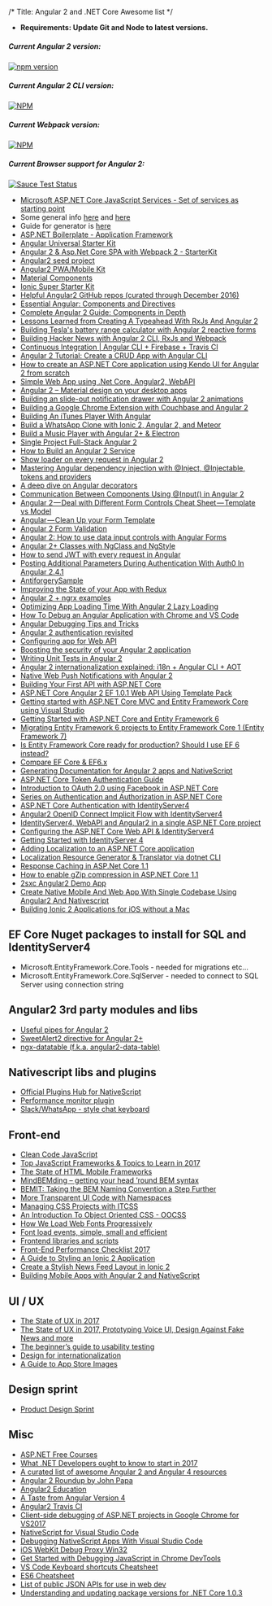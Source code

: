 /*
Title: Angular 2 and  .NET Core Awesome list
*/

* __Requirements: Update Git and Node to latest versions.__ 

##### Current Angular 2 version:
[![npm version](https://badge.fury.io/js/%40angular%2Fcore.svg)](https://www.npmjs.com/~angular)
##### Current Angular 2 CLI version:
[![NPM](https://nodei.co/npm/angular-cli.png?compact=true)](https://npmjs.org/package/angular-cli)

##### Current Webpack version:
[![NPM](https://nodei.co/npm/webpack.png?compact=true)](https://npmjs.org/package/webpack)

##### Current Browser support for Angular 2:
[![Sauce Test Status](https://saucelabs.com/browser-matrix/angular2-ci.svg)](https://saucelabs.com/u/angular2-ci)

* [Microsoft ASP.NET Core JavaScript Services - Set of services as starting point](https://github.com/aspnet/JavaScriptServices#readme)
* Some general info [here](http://blog.nbellocam.me/2016/08/24/javascriptservices-asp-net-core/) and [here](http://rion.io/2016/12/05/using-asp-net-core-javascript-services-to-play-nice-with-client-side-frameworks/)
* Guide for generator is [here](http://blog.stevensanderson.com/2016/05/02/angular2-react-knockout-apps-on-aspnet-core/)
* [ASP.NET Boilerplate - Application Framework](https://github.com/aspnetboilerplate/aspnetboilerplate)
* [Angular Universal Starter Kit](https://github.com/MarkPieszak/aspnetcore-angular2-universal)
* [Angular 2 & Asp.Net Core SPA with Webpack 2 - StarterKit](https://github.com/asadsahi/AspNetCoreSpa)
* [Angular2 seed project](https://github.com/NathanWalker/angular-seed-advanced)
* [Angular2 PWA/Mobile Kit](https://mobile.angular.io/)
* [Material Components](https://material.io/components/)
* [Ionic Super Starter Kit](http://blog.ionic.io/help-us-test-the-super-starter/)
* [Helpful Angular2 GitHub repos (curated through December 2016)](https://www.reddit.com/r/Angular2/comments/5fzdz3/helpful_github_repos_curated_through_december_2016/)
* [Essential Angular: Components and Directives](https://blog.nrwl.io/essential-angular-components-and-directives-ab65172ba60#.h3nx27hmq)
* [Complete Angular 2 Guide: Components in Depth](https://medium.com/aviabird/complete-angular-2-guide-components-in-depth-96fca743966b#.xws4sawtm)
* [Lessons Learned from Creating A Typeahead With RxJs And Angular 2](http://orizens.com/wp/topics/lessons-learned-from-creating-a-typeahead-with-rxjs-and-angular-2/)
* [Building Tesla's battery range calculator with Angular 2 reactive forms](https://toddmotto.com/building-tesla-range-calculator-angular-2-reactive-forms)
* [Building Hacker News with Angular 2 CLI, RxJs and Webpack](http://houssein.me/angular2-hacker-news)
* [Continuous Integration | Angular CLI + Firebase + Travis CI](https://houssein.me/continuous-integration-angular-firebase-travisci)
* [Angular 2 Tutorial: Create a CRUD App with Angular CLI](https://www.sitepoint.com/angular-2-tutorial/)
* [How to create an ASP.NET Core application using Kendo UI for Angular 2 from scratch](http://www.telerik.com/blogs/cooking-with-aspnet-core-and-angular-2)
* [Simple Web App using .Net Core, Angular2, WebAPI](http://asp.net-hacker.rocks/2016/09/19/aspnetcore-and-angular2-using-dotnetcli-and-vscode.html)
* [Angular 2 – Material design on your desktop apps](http://tphangout.com/angular-2-material-design-on-your-desktop-apps/)
* [Building an slide-out notification drawer with Angular 2 animations](https://blog.sstorie.com/building-an-slide-out-notification-drawer-with-angular-2-animations/)
* [Building a Google Chrome Extension with Couchbase and Angular 2](https://blog.couchbase.com/2017/january/building-a-google-chrome-extension-with-couchbase-and-angular-2)
* [Building An iTunes Player With Angular](http://developer.telerik.com/topics/web-development/building-an-itunes-player-with-angular/)
* [Build a WhatsApp Clone with Ionic 2, Angular 2, and Meteor](https://blog.meteor.com/build-a-whatsapp-clone-with-ionic-2-angular-2-and-meteor-17aa24433cd8#.cygn7xqkg)
* [Build a Music Player with Angular 2+ & Electron](https://scotch.io/tutorials/build-a-music-player-with-angular-2-electron-i-setup-basics-concepts)
* [Single Project Full-Stack Angular 2](http://developer.telerik.com/products/kendo-ui/single-project-full-stack-angular/)
* [How to Build an Angular 2 Service](https://code.tutsplus.com/tutorials/how-to-build-an-angular-2-service--cms-27943)
* [Show loader on every request in Angular 2](https://medium.com/@ivan.radunovic/show-loader-on-every-request-in-angular-2-9a0fca86afef#.xdja17xh2)
* [Mastering Angular dependency injection with @Inject, @Injectable, tokens and providers](https://toddmotto.com/angular-dependency-injection)
* [A deep dive on Angular decorators](https://toddmotto.com/angular-decorators)
* [Communication Between Components Using @Input() in Angular 2](https://dzone.com/articles/communication-between-components-using-input-in-an)
* [Angular 2 — Deal with Different Form Controls Cheat Sheet — Template vs Model](https://netbasal.com/angular-2-deal-with-different-form-controls-cheat-sheet-template-vs-model-4c77864cc16b#.qc7apvh3b)
* [Angular — Clean Up your Form Template](https://netbasal.com/angular-clean-up-your-form-template-646faa164b1b#.uc3nvtg01)
* [Angular 2 Form Validation](https://medium.com/@daviddentoom/angular-2-form-validation-9b26f73fcb81#.vxg21xebo)
* [Angular 2: How to use data input controls with Angular Forms](http://blog.johanneshoppe.de/2016/10/angular-2-how-to-use-date-input-controls-with-angular-forms/)
* [Angular 2+ Classes with NgClass and NgStyle](https://scotch.io/tutorials/angular-2-classes-with-ngclass-and-ngstyle)
* [How to send JWT with every request in Angular](https://netbasal.com/last-quick-tip-for-2016-how-to-send-jwt-with-every-request-in-angular-90f3b192edaa#.xkiqghbnv)
* [Posting Additional Parameters During Authentication With Auth0 In Angular 2.4.1](https://www.bennadel.com/blog/3210-posting-additional-parameters-during-authentication-with-auth0-in-angular-2-4-1.htm)
* [AntiforgerySample](https://github.com/aspnet/Antiforgery/tree/dev/samples/AntiforgerySample)
* [Improving the State of your App with Redux](http://developer.telerik.com/topics/web-development/improving-state-app-redux/)
* [Angular 2 + ngrx examples](https://github.com/btroncone/ngrx-examples)
* [Optimizing App Loading Time With Angular 2 Lazy Loading](https://dzone.com/articles/optimizing-app-loading-time-with-angular-2-lazy-lo)
* [How To Debug an Angular Application with Chrome and VS Code](https://dzone.com/articles/how-to-debug-an-angular-application-with-chrome-an)
* [Angular Debugging Tips and Tricks](https://coryrylan.com/blog/angular-debugging-tips-and-tricks)
* [Angular 2 authentication revisited](https://medium.com/@blacksonic86/angular-2-authentication-revisited-611bf7373bf9#.nnel9iute)
* [Configuring app for Web API](http://asp.net-hacker.rocks/2016/09/19/aspnetcore-and-angular2-using-dotnetcli-and-vscode.html)
* [Boosting the security of your Angular 2 application](https://www.youtube.com/watch?v=l89acmnGMSc)
* [Writing Unit Tests in Angular 2](http://www.discoversdk.com/blog/writing-unit-tests-in-angular-2)
* [Angular 2 internationalization explained: i18n + Angular CLI + AOT](http://blog.danieleghidoli.it/2017/01/15/i18n-angular-cli-aot/)
* [Native Web Push Notifications with Angular 2](https://medium.com/@castillo.io/native-web-push-notifications-with-angular-2-c774a72c009e#.rryifb5ae)
* [Building Your First API with ASP.NET Core](https://app.pluralsight.com/library/courses/asp-dotnet-core-api-building-first/table-of-contents)
* [ASP.NET Core Angular 2 EF 1.0.1 Web API Using Template Pack](https://www.codeproject.com/Articles/1161804/ASP-NET-Core-Angular-EF-Web-API-Using-Template-Pac)
* [Getting started with ASP.NET Core MVC and Entity Framework Core using Visual Studio](https://docs.microsoft.com/en-us/aspnet/core/data/ef-mvc/intro)
* [Getting Started with ASP.NET Core and Entity Framework 6](https://docs.microsoft.com/en-us/aspnet/core/data/entity-framework-6)
* [Migrating Entity Framework 6 projects to Entity Framework Core 1 (Entity Framework 7)](http://blog.devart.com/migrating-entity-framework-6-projects-to-entity-framework-core-1-entity-framework-7.html)
* [Is Entity Framework Core ready for production? Should I use EF 6 instead?](https://jonhilton.net/2016/11/09/is-entity-framework-core-production-ready/)
* [Compare EF Core & EF6.x](https://docs.microsoft.com/en-us/ef/efcore-and-ef6/)
* [Generating Documentation for Angular 2 apps and NativeScript](http://blog.falafel.com/generating-documentation-angular-2-apps-nativescript/)
* [ASP.NET Core Token Authentication Guide](https://stormpath.com/blog/token-authentication-asp-net-core)
* [Introduction to OAuth 2.0 using Facebook in ASP.NET Core](http://andrewlock.net/an-introduction-to-oauth-2-using-facebook-in-asp-net-core/)
* [Series on Authentication and Authorization in ASP.NET Core](http://andrewlock.net/modifying-the-ui-based-on-user-authorisation-in-asp-net-core/)
* [ASP.NET Core Authentication with IdentityServer4](https://blogs.msdn.microsoft.com/webdev/2017/01/23/asp-net-core-authentication-with-identityserver4/)
* [Angular2 OpenID Connect Implicit Flow with IdentityServer4](https://damienbod.com/2016/03/02/angular2-openid-connect-implicit-flow-with-identityserver4/)
* [IdentityServer4, WebAPI and Angular2 in a single ASP.NET Core project](https://damienbod.com/2016/10/01/identityserver4-webapi-and-angular2-in-a-single-asp-net-core-project/)
* [Configuring the ASP.NET Core Web API & IdentityServer4](https://github.com/robisim74/Angular2SPAWebAPI/issues/1)
* [Getting Started with IdentityServer 4](https://www.scottbrady91.com/Identity-Server/Getting-Started-with-IdentityServer-4)
* [Adding Localization to an ASP.NET Core application](http://andrewlock.net/adding-localisation-to-an-asp-net-core-application/)
* [Localization Resource Generator & Translator via dotnet CLI](http://www.hishambinateya.com/localization-resource-generator-and-translator-via-dotnet-cli?)
* [Response Caching in ASP.Net Core 1.1](http://www.talkingdotnet.com/response-caching-in-asp-net-core-1-1/)
* [How to enable gZip compression in ASP.NET Core 1.1](http://www.talkingdotnet.com/how-to-enable-gzip-compression-in-asp-net-core/)
* [2sxc Angular2 Demo App](https://github.com/2sic/app-tutorial-angular2-heroes)
* [Create Native Mobile And Web App With Single Codebase Using Angular2 And Nativescript](http://shripalsoni.com/blog/create-native-mobile-and-web-app-with-single-codebase-using-angular2-and-nativescript/)
* [Building Ionic 2 Applications for iOS without a Mac](https://www.joshmorony.com/building-ionic-2-applications-for-ios-without-a-mac/)

## EF Core Nuget packages to install for SQL and IdentityServer4

* Microsoft.EntityFramework.Core.Tools - needed for migrations etc...
* Microsoft.EntityFramework.Core.SqlServer - needed to connect to SQL Server using connection string

## Angular2 3rd party modules and libs
* [Useful pipes for Angular 2](https://github.com/danrevah/ngx-pipes)
* [SweetAlert2 directive for Angular 2+](https://github.com/toverux/ngsweetalert2)
* [ngx-datatable (f.k.a. angular2-data-table)](https://github.com/swimlane/ngx-datatable)

## Nativescript libs and plugins
* [Official Plugins Hub for NativeScript](http://plugins.nativescript.org/)
* [Performance monitor plugin](https://github.com/EddyVerbruggen/nativescript-performance-monitor)
* [Slack/WhatsApp - style chat keyboard](https://github.com/EddyVerbruggen/cordova-plugin-native-keyboard)

## Front-end
* [Clean Code JavaScript](https://github.com/ryanmcdermott/clean-code-javascript)
* [Top JavaScript Frameworks & Topics to Learn in 2017](https://medium.com/javascript-scene/top-javascript-frameworks-topics-to-learn-in-2017-700a397b711#.erf527l27)
* [The State of HTML Mobile Frameworks](https://agingcoder.com/mobile/2016/09/25/the-state-of-html-mobile-frameworks-in-2016/)
* [MindBEMding – getting your head ’round BEM syntax](http://csswizardry.com/2013/01/mindbemding-getting-your-head-round-bem-syntax/)
* [BEMIT: Taking the BEM Naming Convention a Step Further](http://csswizardry.com/2015/08/bemit-taking-the-bem-naming-convention-a-step-further/)
* [More Transparent UI Code with Namespaces](http://csswizardry.com/2015/03/more-transparent-ui-code-with-namespaces/)
* [Managing CSS Projects with ITCSS](https://www.youtube.com/watch?v=1OKZOV-iLj4&hd=1)
* [An Introduction To Object Oriented CSS - OOCSS](https://www.smashingmagazine.com/2011/12/an-introduction-to-object-oriented-css-oocss/)
* [How We Load Web Fonts Progressively](https://www.filamentgroup.com/lab/font-events.html)
* [Font load events, simple, small and efficient](https://github.com/bramstein/fontfaceobserver)
* [Frontend libraries and scripts](https://github.com/simejerkovic/frontend-stuff)
* [Front-End Performance Checklist 2017](https://www.smashingmagazine.com/2016/12/front-end-performance-checklist-2017-pdf-pages/)
* [A Guide to Styling an Ionic 2 Application](http://www.joshmorony.com/a-guide-to-styling-an-ionic-2-application/)
* [Create a Stylish News Feed Layout in Ionic 2](http://www.joshmorony.com/create-a-stylish-news-feed-layout-in-ionic-2/)
* [Building Mobile Apps with Angular 2 and NativeScript](http://angularjs.blogspot.hr/2015/12/building-mobile-apps-with-angular-2-and.html)

## UI / UX
* [The State of UX in 2017](https://uxdesign.cc/ux-trends-2017-46a63399e3d2#.bu3jzjyg8)
* [The State of UX in 2017, Prototyping Voice UI, Design Against Fake News and more](https://uxdesign.cc/the-state-of-ux-in-2017-prototyping-voice-ui-design-against-fake-news-and-more-84effb6a8185#.vu2wmme0h)
* [The beginner’s guide to usability testing](http://uxmastery.com/beginners-guide-to-usability-testing/)
* [Design for internationalization](https://medium.com/dropbox-design/design-for-internationalization-24c12ea6b38f#.mvpr6ly6o)
* [A Guide to App Store Images](http://developer.telerik.com/topics/mobile-development/your-guide-to-app-store-images/)

## Design sprint
* [Product Design Sprint](https://github.com/thoughtbot/design-sprint)

## Misc
* [ASP.NET Free Courses](https://www.asp.net/freecourses)
* [What .NET Developers ought to know to start in 2017](http://www.hanselman.com/blog/WhatNETDevelopersOughtToKnowToStartIn2017.aspx)
* [A curated list of awesome Angular 2 and Angular 4 resources](https://github.com/AngularClass/awesome-angular2)
* [Angular 2 Roundup by John Papa](https://www.pluralsight.com/blog/software-development/john-papa-angular2)
* [Angular2 Education](https://github.com/timjacobi/angular2-education)
* [A Taste from Angular Version 4](https://netbasal.com/a-taste-from-angular-version-4-50be1c4f3550#.d4wwn2cnl)
* [Angular2 Travis CI](https://saucelabs.com/u/angular2-ci)
* [Client-side debugging of ASP.NET projects in Google Chrome for VS2017](https://blogs.msdn.microsoft.com/webdev/2016/11/21/client-side-debugging-of-asp-net-projects-in-google-chrome/)
* [NativeScript for Visual Studio Code](https://www.nativescript.org/nativescript-for-visual-studio-code)
* [Debugging NativeScript Apps With Visual Studio Code](https://www.youtube.com/watch?v=1e4eFkPxQSw)
* [iOS WebKit Debug Proxy Win32](https://github.com/artygus/ios-webkit-debug-proxy-win32)
* [Get Started with Debugging JavaScript in Chrome DevTools](https://developers.google.com/web/tools/chrome-devtools/javascript/)
* [VS Code Keyboard shortcuts Cheatsheet](https://code.visualstudio.com/shortcuts/keyboard-shortcuts-windows.pdf)
* [ES6 Cheatsheet](https://github.com/DrkSephy/es6-cheatsheet)
* [List of public JSON APIs for use in web dev](https://github.com/toddmotto/public-apis)
* [Understanding and updating package versions for .NET Core 1.0.3](http://andrewlock.net/understanding-and-updating-package-versions-for-net-core-1-0-3/)
